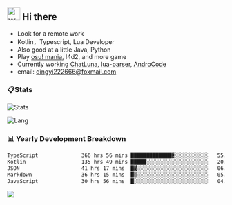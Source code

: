 ## <img alt="wave" src="https://raw.githubusercontent.com/MartinHeinz/MartinHeinz/master/wave.gif" width="30px"> Hi there

- Look for a remote work
- Kotlin，Typescript, Lua Developer
- Also good at a little Java, Python
- Play [osu! mania](https://osu.ppy.sh/users/29808669), l4d2, and more game
- Currently working [ChatLuna](https://github.com/ChatLunaLab), [lua-parser](https://github.com/dingyi222666/lua-parser), [AndroCode](https://github.com/dingyi222666/AndroCode)
- email: [dingyi222666@foxmail.com](mailto:dingyi222666@foxmail.com)

### 📋Stats

![Stats](https://github-readme-stats.vercel.app/api?username=dingyi222666&show_icons=true&icon_color=47A69E&title_color=47A69E&count_private=true)    

![Lang](https://github-readme-stats.vercel.app/api/top-langs/?username=dingyi222666&layout=compact&title_color=47A69E&hide=html,css,c,c%2B%2B)   

### 📊 Yearly Development Breakdown

<!--START_SECTION:waka-->

```txt
TypeScript              366 hrs 56 mins █████████████▓░░░░░░░░░░░   55.28 %
Kotlin                  135 hrs 49 mins █████░░░░░░░░░░░░░░░░░░░░   20.46 %
JSON                    41 hrs 17 mins  █▓░░░░░░░░░░░░░░░░░░░░░░░   06.22 %
Markdown                36 hrs 15 mins  █▒░░░░░░░░░░░░░░░░░░░░░░░   05.46 %
JavaScript              30 hrs 56 mins  █░░░░░░░░░░░░░░░░░░░░░░░░   04.66 %
```

<!--END_SECTION:waka-->

![](https://komarev.com/ghpvc/?username=dingyi222666)
